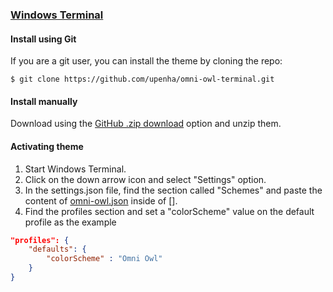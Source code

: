 ### [Windows Terminal](https://www.microsoft.com/pt-br/p/windows-terminal/9n0dx20hk701)

#### Install using Git

If you are a git user, you can install the theme by cloning the repo:

    $ git clone https://github.com/upenha/omni-owl-terminal.git

#### Install manually

Download using the [GitHub .zip download](https://github.com/upenha/omni-owl-terminal/archive/main.zip) option and unzip them.

#### Activating theme

1. Start Windows Terminal.
2. Click on the down arrow icon and select "Settings" option.
3. In the settings.json file, find the section called "Schemes" and paste the content of [omni-owl.json](./omni-owl.json) inside of [].
4. Find the profiles section and set a "colorScheme" value on the default profile as the example

```json
"profiles": {
    "defaults": {
        "colorScheme" : "Omni Owl"
    }
}
```